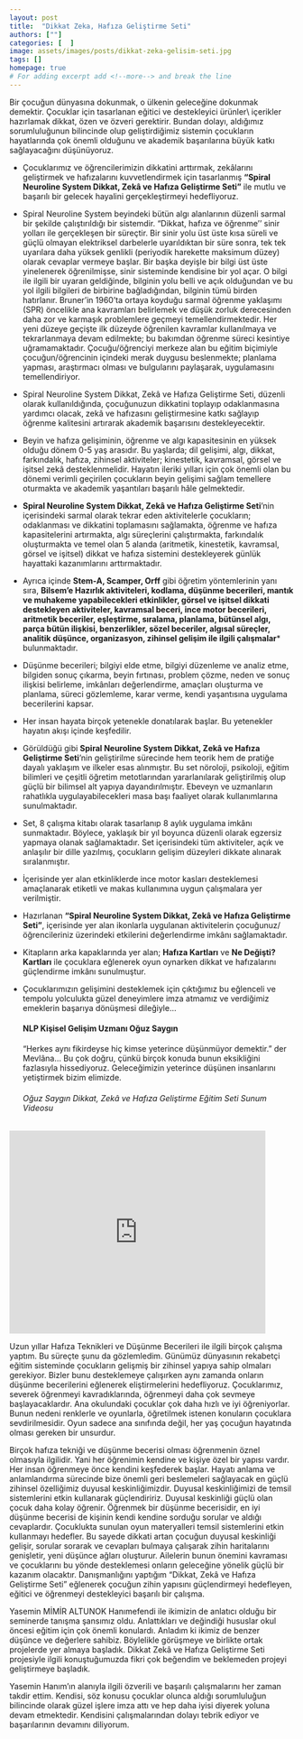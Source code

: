 ```yaml
---
layout: post
title:  "Dikkat Zeka, Hafıza Geliştirme Seti"
authors: [""]
categories: [  ]
image: assets/images/posts/dikkat-zeka-gelisim-seti.jpg
tags: []
homepage: true
# For adding excerpt add <!--more--> and break the line
---
```

Bir çocuğun dünyasına dokunmak, o ülkenin geleceğine dokunmak demektir. Çocuklar için tasarlanan eğitici ve destekleyici ürünler\ içerikler hazırlamak dikkat, özen ve  özveri gerektirir. Bundan dolayı, aldığımız sorumluluğunun bilincinde olup geliştirdiğimiz sistemin çocukların hayatlarında çok önemli olduğunu ve akademik başarılarına büyük katkı sağlayacağını düşünüyoruz.<!--more-->
- Çocuklarımız ve öğrencilerimizin dikkatini arttırmak, zekâlarını geliştirmek ve hafızalarını kuvvetlendirmek için tasarlanmış **“Spiral Neuroline System Dikkat, Zekâ ve  Hafıza Geliştirme Seti”** ile mutlu ve başarılı bir gelecek hayalini gerçekleştirmeyi hedefliyoruz.
- Spiral Neuroline System beyindeki bütün algı alanlarının düzenli sarmal bir şekilde çalıştırıldığı bir sistemdir. “Dikkat, hafıza ve öğrenme’’ sinir yolları ile gerçekleşen bir süreçtir. Bir sinir yolu üst üste kısa süreli ve güçlü olmayan elektriksel darbelerle uyarıldıktan bir süre sonra, tek tek uyarılara daha yüksek genlikli (periyodik harekette maksimum düzey) olarak cevaplar vermeye başlar. Bir başka deyişle bir bilgi üst üste yinelenerek öğrenilmişse, sinir sisteminde kendisine bir yol açar. O bilgi ile ilgili bir uyaran geldiğinde, bilginin yolu belli ve açık olduğundan ve bu yol ilgili bilgileri de birbirine bağladığından, bilginin tümü birden  hatırlanır. Bruner’in 1960’ta ortaya koyduğu sarmal öğrenme yaklaşımı (SPR) öncelikle ana kavramları belirlemek ve düşük zorluk derecesinden daha zor ve karmaşık  problemlere geçmeyi temellendirmektedir. Her yeni düzeye geçişte ilk düzeyde öğrenilen kavramlar kullanılmaya ve tekrarlanmaya devam edilmekte; bu bakımdan öğrenme süreci kesintiye uğramamaktadır. Çocuğu/öğrenciyi merkeze alan bu eğitim biçimiyle çocuğun/öğrencinin içindeki merak duygusu beslenmekte; planlama yapması, araştırmacı olması ve bulgularını paylaşarak, uygulamasını temellendiriyor.
- Spiral Neuroline System Dikkat, Zekâ ve Hafıza Geliştirme Seti, düzenli olarak kullanıldığında, çocuğunuzun dikkatini toplayıp odaklanmasına yardımcı olacak, zekâ ve hafızasını geliştirmesine katkı sağlayıp öğrenme kalitesini artırarak akademik başarısını destekleyecektir.
- Beyin ve hafıza gelişiminin, öğrenme ve algı kapasitesinin en yüksek olduğu dönem 0-5 yaş arasıdır. Bu yaşlarda; dil gelişimi, algı, dikkat, farkındalık, hafıza,  zihinsel aktiviteler; kinestetik, kavramsal, görsel ve işitsel zekâ desteklenmelidir. Hayatın ileriki yılları için çok önemli olan bu dönemi verimli geçirilen çocukların beyin gelişimi sağlam temellere oturmakta ve akademik yaşantıları başarılı hâle gelmektedir.
- **Spiral Neuroline System Dikkat, Zekâ ve Hafıza Geliştirme Seti**’nin içerisindeki sarmal olarak tekrar eden aktivitelerle çocukların; odaklanması ve dikkatini toplamasını sağlamakta, öğrenme ve hafıza kapasitelerini artırmakta, algı süreçlerini çalıştırmakta, farkındalık oluşturmakta ve temel olan 5 alanda (aritmetik, kinestetik, kavramsal, görsel ve işitsel) dikkat ve hafıza sistemini destekleyerek günlük hayattaki kazanımlarını arttırmaktadır.
- Ayrıca içinde **Stem-A, Scamper, Orff** gibi öğretim yöntemlerinin yanı sıra, **Bilsem’e Hazırlık aktiviteleri, kodlama, düşünme becerileri, mantık ve muhakeme yapabilecekleri etkinlikler, görsel ve işitsel dikkati destekleyen aktiviteler, kavramsal beceri, ince motor becerileri, aritmetik beceriler, eşleştirme, sıralama, planlama, bütünsel algı, parça bütün ilişkisi, benzerlikler, sözel beceriler, algısal süreçler, analitik düşünce, organizasyon, zihinsel gelişim ile ilgili çalışmalar*** bulunmaktadır.
- Düşünme becerileri; bilgiyi elde etme, bilgiyi düzenleme ve analiz etme, bilgiden sonuç çıkarma, beyin fırtınası, problem çözme, neden ve sonuç ilişkisi belirleme, imkânları değerlendirme, amaçları oluşturma ve planlama, süreci gözlemleme, karar verme, kendi yaşantısına uygulama becerilerini kapsar.
- Her insan hayata birçok yetenekle donatılarak başlar. Bu yetenekler hayatın akışı içinde keşfedilir.
- Görüldüğü gibi **Spiral Neuroline System Dikkat, Zekâ ve Hafıza Geliştirme Seti**’nin geliştirilme sürecinde hem teorik hem de pratiğe dayalı yaklaşım ve ilkeler esas alınmıştır. Bu set nöroloji, psikoloji, eğitim bilimleri ve çeşitli öğretim metotlarından yararlanılarak geliştirilmiş olup güçlü bir bilimsel alt yapıya dayandırılmıştır. Ebeveyn ve uzmanların rahatlıkla uygulayabilecekleri masa başı faaliyet olarak kullanımlarına sunulmaktadır.
- Set, 8 çalışma kitabı olarak tasarlanıp 8 aylık uygulama imkânı sunmaktadır. Böylece, yaklaşık bir yıl boyunca düzenli olarak egzersiz yapmaya olanak sağlamaktadır. Set içerisindeki tüm aktiviteler, açık ve anlaşılır bir dille yazılmış, çocukların gelişim düzeyleri dikkate alınarak sıralanmıştır.
- İçerisinde yer alan etkinliklerde ince motor kasları desteklemesi amaçlanarak etiketli ve makas kullanımına uygun çalışmalara yer verilmiştir.
- Hazırlanan **“Spiral Neuroline System Dikkat, Zekâ ve Hafıza Geliştirme Seti”**, içerisinde yer alan ikonlarla uygulanan aktivitelerin çocuğunuz/öğrencileriniz üzerindeki etkilerini değerlendirme imkânı sağlamaktadır.
- Kitapların arka kapaklarında yer alan; **Hafıza Kartları** ve **Ne Değişti? Kartları** ile çocuklara eğlenerek oyun oynarken dikkat ve hafızalarını güçlendirme imkânı sunulmuştur.
- Çocuklarımızın gelişimini desteklemek için çıktığımız bu eğlenceli ve tempolu yolculukta güzel deneyimlere imza atmamız ve verdiğimiz emeklerin başarıya dönüşmesi dileğiyle…
  
  #### NLP Kişisel Gelişim Uzmanı Oğuz Saygın  
  “Herkes aynı fikirdeyse hiç kimse yeterince düşünmüyor demektir.” der Mevlâna… Bu çok doğru, çünkü birçok konuda bunun eksikliğini fazlasıyla hissediyoruz. Geleceğimizin yeterince düşünen insanlarını yetiştirmek bizim elimizde.

  ###### Oğuz Saygın Dikkat, Zekâ ve Hafıza Geliştirme Eğitim Seti Sunum Videosu
<iframe src="https://www.youtube.com/embed/aEEt0MYtT7w?rel=0&amp;enablejsapi=1&amp;wmode=opaque" width="90%" height="360px" frameborder="0" allowfullscreen="allowfullscreen"></iframe>

  Uzun yıllar Hafıza Teknikleri ve Düşünme Becerileri ile ilgili birçok çalışma yaptım. Bu süreçte şunu da gözlemledim. Günümüz dünyasının rekabetçi eğitim sisteminde çocukların gelişmiş bir zihinsel yapıya sahip olmaları gerekiyor. Bizler bunu desteklemeye çalışırken aynı zamanda onların düşünme becerilerini eğlenerek  eliştirmelerini hedefliyoruz. Çocuklarımız, severek öğrenmeyi kavradıklarında, öğrenmeyi daha çok sevmeye başlayacaklardır. Ana okulundaki çocuklar çok daha hızlı ve
iyi öğreniyorlar. Bunun nedeni renklerle ve oyunlarla, öğretilmek istenen konuların çocuklara sevdirilmesidir. Oyun sadece ana sınıfında değil, her yaş çocuğun hayatında olması gereken bir unsurdur.

Birçok hafıza tekniği ve düşünme becerisi olması öğrenmenin öznel olmasıyla ilgilidir. Yani her öğrenimin kendine ve kişiye özel bir yapısı vardır. Her insan öğrenmeye önce kendini keşfederek başlar. Hayatı anlama ve anlamlandırma sürecinde bize önemli geri beslemeleri sağlayacak en güçlü zihinsel özelliğimiz duyusal keskinliğimizdir. Duyusal keskinliğimizi de temsil sistemlerini etkin kullanarak güçlendiririz. Duyusal keskinliği güçlü olan çocuk daha kolay öğrenir. Öğrenmek bir düşünme becerisidir, en iyi düşünme becerisi de kişinin kendi kendine sorduğu sorular ve aldığı cevaplardır. Çocuklukta sunulan oyun materyalleri temsil sistemlerini etkin kullanmayı hedefler. Bu sayede dikkati artan çocuğun duyusal keskinliği gelişir, sorular sorarak ve cevapları bulmaya çalışarak zihin haritalarını genişletir, yeni düşünce ağları oluşturur. Ailelerin bunun önemini kavraması ve çocuklarını bu yönde desteklemesi onların geleceğine yönelik güçlü bir kazanım olacaktır. Danışmanlığını yaptığım
“Dikkat, Zekâ ve Hafıza Geliştirme Seti” eğlenerek çocuğun zihin yapısını güçlendirmeyi hedefleyen, eğitici ve öğrenmeyi destekleyici başarılı bir çalışma.

Yasemin MİMİR ALTUNOK Hanımefendi ile ikimizin de anlatıcı olduğu bir seminerde tanışma şansımız oldu. Anlattıkları ve değindiği hususlar okul öncesi eğitim için çok önemli konulardı. Anladım ki ikimiz de benzer düşünce ve değerlere sahibiz. Böylelikle görüşmeye ve birlikte ortak projelerde yer almaya başladık. Dikkat Zekâ ve Hafıza Geliştirme Seti projesiyle ilgili konuştuğumuzda fikri çok beğendim ve beklemeden projeyi geliştirmeye başladık.

Yasemin Hanım’ın alanıyla ilgili özverili ve başarılı çalışmalarını her zaman takdir ettim. Kendisi, söz konusu çocuklar olunca aldığı sorumluluğun bilincinde olarak güzel işlere imza attı ve hep daha iyisi diyerek yoluna devam etmektedir. Kendisini çalışmalarından dolayı tebrik ediyor ve başarılarının devamını diliyorum.

